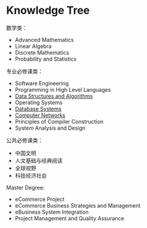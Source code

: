 # Knowledge Tree

数学类：

* Advanced Mathematics
* Linear Algebra
* Discrete Mathematics
* Probability and Statistics

专业必修课类：

* Software Engineering
* Programming in High Level Languages
* [Data Structures and Algorithms](../data-structure-and-algorithms/)
* Operating Systems
* [Database Systems](../database.md)
* [Computer Networks](../untitled.md)
* Principles of Compiler Construction
* System Analysis and Design

公共必修课类：

* 中国文明
* 人文基础与经典阅读
* 全球视野
* 科技经济社会

Master Degree:

* eCommerce Project
* eCommerce Business Strategies and Management
* eBusiness System Integration
* Project Management and Quality Assurance



